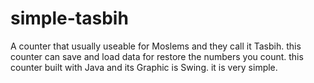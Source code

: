 # simple-tasbih
A counter that usually useable for Moslems and they call it Tasbih. this counter can save and load data for restore the numbers you count.
this counter built with Java and its Graphic is Swing. it is very simple.
